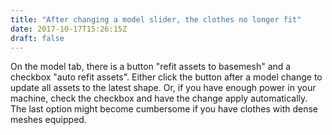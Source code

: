 ```yaml
---
title: "After changing a model slider, the clothes no longer fit"
date: 2017-10-17T15:26:15Z
draft: false
---
```


On the model tab, there is a button "refit assets to basemesh" and a checkbox "auto refit assets". Either click the button after a model change
to update all assets to the latest shape. Or, if you have enough power in your machine, check the checkbox and have the change apply automatically. The last
option might become cumbersome if you have clothes with dense meshes equipped.
